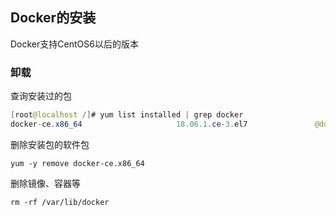 ## Docker的安装

Docker支持CentOS6以后的版本

### 卸载

查询安装过的包

```java
[root@localhost /]# yum list installed | grep docker
docker-ce.x86_64                     18.06.1.ce-3.el7               @docker-ce-stable
```

删除安装包的软件包

```
yum -y remove docker-ce.x86_64
```

删除镜像、容器等

```
rm -rf /var/lib/docker
```




